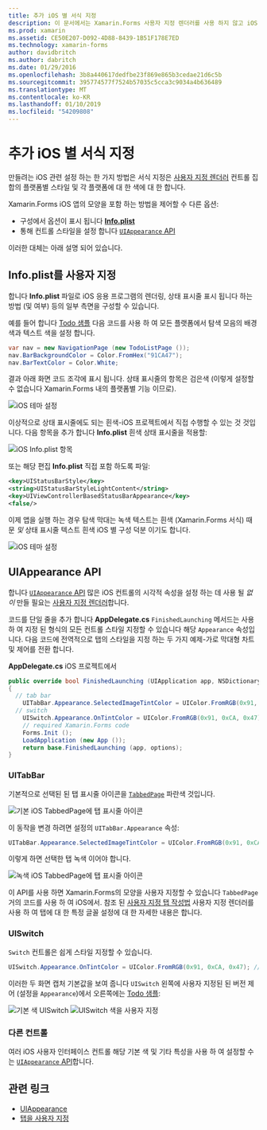 ```yaml
---
title: 추가 iOS 별 서식 지정
description: 이 문서에서는 Xamarin.Forms 사용자 지정 렌더러를 사용 하지 않고 iOS 별 모양을 설정 하는 방법을 설명 합니다.
ms.prod: xamarin
ms.assetid: CE50E207-D092-4D88-8439-1B51F178E7ED
ms.technology: xamarin-forms
author: davidbritch
ms.author: dabritch
ms.date: 01/29/2016
ms.openlocfilehash: 3b8a440617dedfbe23f869e865b3cedae21d6c5b
ms.sourcegitcommit: 395774577f7524b57035c5cca3c9034a4b636489
ms.translationtype: MT
ms.contentlocale: ko-KR
ms.lasthandoff: 01/10/2019
ms.locfileid: "54209808"
---
```

# <a name="adding-ios-specific-formatting"></a>추가 iOS 별 서식 지정

만들려는 iOS 관련 설정 하는 한 가지 방법은 서식 지정은 [사용자 지정 렌더러](~/xamarin-forms/app-fundamentals/custom-renderer/index.md) 컨트롤 집합의 플랫폼별 스타일 및 각 플랫폼에 대 한 색에 대 한 합니다.

Xamarin.Forms iOS 앱의 모양을 포함 하는 방법을 제어할 수 다른 옵션:

* 구성에서 옵션이 표시 됩니다 [ **Info.plist**](#info-plist)
* 통해 컨트롤 스타일을 설정 합니다 [ `UIAppearance` API](#uiappearance)

이러한 대체는 아래 설명 되어 있습니다.

<a name="info-plist"/>

## <a name="customizing-infoplist"></a>Info.plist를 사용자 지정

합니다 **Info.plist** 파일로 iOS 응용 프로그램의 렌더링, 상태 표시줄 표시 됩니다 하는 방법 (및 여부) 등의 일부 측면을 구성할 수 있습니다.

예를 들어 합니다 [Todo 샘플](https://developer.xamarin.com/samples/xamarin-forms/Todo/) 다음 코드를 사용 하 여 모든 플랫폼에서 탐색 모음의 배경색과 텍스트 색을 설정 합니다.

```csharp
var nav = new NavigationPage (new TodoListPage ());
nav.BarBackgroundColor = Color.FromHex("91CA47");
nav.BarTextColor = Color.White;
```

결과 아래 화면 코드 조각에 표시 됩니다. 상태 표시줄의 항목은 검은색 (이렇게 설정할 수 없습니다 Xamarin.Forms 내의 플랫폼별 기능 이므로).

![](theme-images/status-default-sml.png "iOS 테마 설정")

이상적으로 상태 표시줄에도 되는 흰색-iOS 프로젝트에서 직접 수행할 수 있는 것 것입니다. 다음 항목을 추가 합니다 **Info.plist** 흰색 상태 표시줄을 적용할:

![](theme-images/info-plist.png "iOS Info.plist 항목")

또는 해당 편집 **Info.plist** 직접 포함 하도록 파일:

```xml
<key>UIStatusBarStyle</key>
<string>UIStatusBarStyleLightContent</string>
<key>UIViewControllerBasedStatusBarAppearance</key>
<false/>
```

이제 앱을 실행 하는 경우 탐색 막대는 녹색 텍스트는 흰색 (Xamarin.Forms 서식) 때문 *및* 상태 표시줄 텍스트 흰색 iOS 별 구성 덕분 이기도 합니다.

![](theme-images/status-white-sml.png "iOS 테마 설정")

<a name="uiappearance"/>

## <a name="uiappearance-api"></a>UIAppearance API

합니다 [ `UIAppearance` API](~/ios/user-interface/ios-ui/introduction-to-the-appearance-api.md) 많은 iOS 컨트롤의 시각적 속성을 설정 하는 데 사용 될 *없이* 만들 필요는 [사용자 지정 렌더러](~/xamarin-forms/app-fundamentals/custom-renderer/index.md)합니다.

코드를 단일 줄을 추가 합니다 **AppDelegate.cs** `FinishedLaunching` 메서드는 사용 하 여 지정 된 형식의 모든 컨트롤 스타일 지정할 수 있습니다 해당 `Appearance` 속성입니다. 다음 코드에 전역적으로 탭의 스타일을 지정 하는 두 가지 예제-가로 막대형 차트 및 제어를 전환 합니다.

**AppDelegate.cs** iOS 프로젝트에서

```csharp
public override bool FinishedLaunching (UIApplication app, NSDictionary options)
{
  // tab bar
    UITabBar.Appearance.SelectedImageTintColor = UIColor.FromRGB(0x91, 0xCA, 0x47); // green
  // switch
    UISwitch.Appearance.OnTintColor = UIColor.FromRGB(0x91, 0xCA, 0x47); // green
    // required Xamarin.Forms code
    Forms.Init ();
    LoadApplication (new App ());
    return base.FinishedLaunching (app, options);
}
```

### <a name="uitabbar"></a>UITabBar

기본적으로 선택된 된 탭 표시줄 아이콘을 [`TabbedPage`](~/xamarin-forms/app-fundamentals/navigation/tabbed-page.md)
파란색 것입니다.

![](theme-images/tabbar-default.png "기본 iOS TabbedPage에 탭 표시줄 아이콘")

이 동작을 변경 하려면 설정의 `UITabBar.Appearance` 속성:

```csharp
UITabBar.Appearance.SelectedImageTintColor = UIColor.FromRGB(0x91, 0xCA, 0x47); // green
```

이렇게 하면 선택한 탭 녹색 이어야 합니다.

![](theme-images/tabbar-custom.png "녹색 iOS TabbedPage에 탭 표시줄 아이콘")

이 API를 사용 하면 Xamarin.Forms의 모양을 사용자 지정할 수 있습니다 `TabbedPage` 거의 코드를 사용 하 여 iOS에서. 참조 된 [사용자 지정 탭 작성법](https://github.com/xamarin/recipes/tree/master/Recipes/xamarin-forms/iOS/customize-tabs) 사용자 지정 렌더러를 사용 하 여 탭에 대 한 특정 글꼴 설정에 대 한 자세한 내용은 합니다.

### <a name="uiswitch"></a>UISwitch

`Switch` 컨트롤은 쉽게 스타일 지정할 수 있습니다.

```csharp
UISwitch.Appearance.OnTintColor = UIColor.FromRGB(0x91, 0xCA, 0x47); // green
```

이러한 두 화면 캡처 기본값을 보여 줍니다 `UISwitch` 왼쪽에 사용자 지정된 된 버전 제어 (설정을 `Appearance`)에서 오른쪽에는 [Todo 샘플](https://developer.xamarin.com/samples/xamarin-forms/Todo/):

![](theme-images/switch-default.png "기본 색 UISwitch") ![](theme-images/switch-custom.png "UISwitch 색을 사용자 지정")

### <a name="other-controls"></a>다른 컨트롤

여러 iOS 사용자 인터페이스 컨트롤 해당 기본 색 및 기타 특성을 사용 하 여 설정할 수는 [ `UIAppearance` API](~/ios/user-interface/ios-ui/introduction-to-the-appearance-api.md)합니다.



## <a name="related-links"></a>관련 링크

- [UIAppearance](~/ios/user-interface/ios-ui/introduction-to-the-appearance-api.md)
- [탭을 사용자 지정](https://github.com/xamarin/recipes/tree/master/Recipes/xamarin-forms/iOS/customize-tabs)

